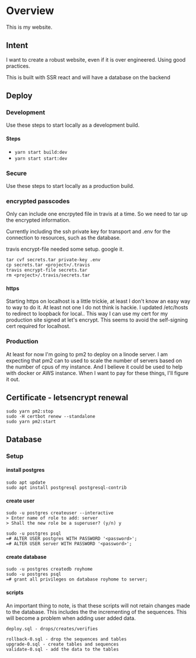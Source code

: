 # Overview
This is my website.

## Intent
I want to create a robust website, even if it is over engineered.  Using good practices.

This is built with SSR react and will have a database on the backend

## Deploy

### Development

Use these steps to start locally as a development build.

#### Steps
- `yarn start build:dev`
- `yarn start start:dev`

### Secure

Use these steps to start locally as a production build.

### encrypted passcodes

Only can include one encrpyted file in travis at a time.  So we need
to tar up the encrypted information.

Currently including the ssh private key for transport and .env for the 
connection to resources, such as the database.

travis encrypt-file needed some setup.  google it.

```
tar cvf secrets.tar private-key .env
cp secrets.tar <project>/.travis
travis encrypt-file secrets.tar
rm <project>/.travis/secrets.tar
```

#### https

Starting https on localhost is a little trickie, at least I don't know
an easy way to way to do it.  At least not one I do not think is hackie.
I updated /etc/hosts to redirect to loopback for local.<domain>.  This 
way I can use my cert for my production site signed at let's encrypt. 
This seems to avoid the self-signing cert required for localhost.


### Production

At least for now I'm going to pm2 to deploy on a linode server.  I am expecting that pm2 can to used to 
scale the number of servers based on the number of cpus of my instance.  And I believe it could be used to 
help with docker or AWS instance.  When I want to pay for these things, I'll figure it out.

## Certificate - letsencrypt renewal

```
sudo yarn pm2:stop
sudo -H certbot renew --standalone
sudo yarn pm2:start
```

## Database
### Setup
#### install postgres
```
sudo apt update
sudo apt install postgresql postgresql-contrib
```
#### create user
```
sudo -u postgres createuser --interactive
> Enter name of role to add: server
> Shall the new role be a superuser? (y/n) y

sudo -u postgres psql
=# ALTER USER postgres WITH PASSWORD '<password>';
=# ALTER USER server WITH PASSWORD '<password>';
```
#### create database
```
sudo -u postgres createdb royhome
sudo -u postgres psql
=# grant all privileges on database royhome to server;
```
#### scripts
An important thing to note, is that these scripts will not retain changes made to the database.  This includes the 
the incrementing of the sequences.  This will become a problem when adding user added data.  
```
deploy.sql - drops/creates/verifies

rollback-0.sql - drop the sequences and tables
upgrade-0.sql - create tables and sequences
validate-0.sql - add the data to the tables
```
